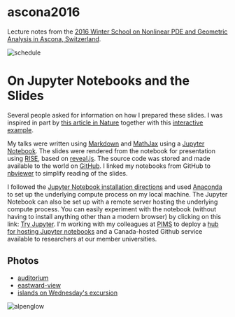 # ascona2016
Lecture notes from the [2016 Winter School on Nonlinear PDE and Geometric Analysis in Ascona, Switzerland](http://www.math.uzh.ch/pde16/index-Ascona2016.html).

![schedule](https://wwejubwfy.s3.amazonaws.com/www.math.uzh.chpde16Schedule_Ascona16_Dez18_15.pdf-2016-01-14-02-51-14.jpg)

# On Jupyter Notebooks and the Slides

Several people asked for information on how I prepared these slides. I was inspired in part by [this article in Nature](http://www.nature.com/news/interactive-notebooks-sharing-the-code-1.16261) together with this [interactive example](http://www.nature.com/news/ipython-interactive-demo-7.21492?article=1.16261).

My talks were written using [Markdown](https://help.github.com/articles/github-flavored-markdown/) and [MathJax](https://www.mathjax.org/) using a [Jupyter Notebook](http://jupyter.org/). The slides were rendered from the notebook for presentation using [RISE](https://github.com/damianavila/RISE), based on [reveal.js](http://lab.hakim.se/reveal-js/#/). The source code was stored and made available to the world on [GitHub](https://github.com/). I linked my notebooks from GitHub to [nbviewer](http://nbviewer.jupyter.org/) to simplify reading of the slides.


I followed the [Jupyter Notebook installation directions](http://jupyter.readthedocs.org/en/latest/install.html) and used [Anaconda](https://www.continuum.io/downloads) to set up the underlying compute process on my local machine. The Jupyter Notebook can also be set up with a remote server hosting the underlying compute process. You can easily experiment with the notebook (without having to install anything other than a modern browser) by clicking on this link: [Try Jupyter](https://try.jupyter.org/). I'm working with my colleagues at [PIMS](http://www.pims.math.ca/) to deploy a [hub for hosting Jupyter notebooks](https://jupyter.pims.math.ca) and a Canada-hosted Github service available to researchers at our member universities. 

## Photos

* [auditorium](https://wwejubwfy.s3.amazonaws.com/IMG_0216.JPG)
* [eastward-view](https://wwejubwfy.s3.amazonaws.com/IMG_0253.JPG)
* [islands on Wednesday's excursion](https://wwejubwfy.s3.amazonaws.com/IMG_0260.JPG)

![alpenglow](http://take.ms/9YOOu)
